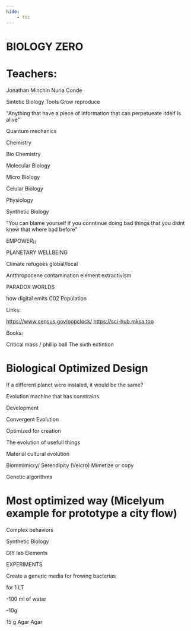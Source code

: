 ```yaml
---
hide:
    - toc
---
```


# BIOLOGY ZERO

# Teachers:

Jonathan Minchin
Nuria Conde

Sintetic Biology
Tools
Grow reproduce

"Anything that have a piece of information that can perpetueate itdelf is alive"

Quantum mechanics

Chemistry

Bio Chemistry

Molecular Biology

Micro Biology

Celular Biology

Physiology

Synthetic Biology

"You can blame yourself if you conntinue doing bad things that you didnt knew that where bad before"

EMPOWER¡¡

PLANETARY WELLBEING

Climate refugees
global/local

Antthropocene
contamination
element extractivism

PARADOX WORLDS

how digital emits C02
Population

Links:

https://www.census.gov/popclock/
https://sci-hub.mksa.top

Books: 

Critical mass / phillip ball
The sixth extintion

# Biological Optimized Design

 If a different planet were instaled, it would be the same? 

 Evolution machine that has constrains

 Development

 Convergent Evolution

 Optimized for creation

 The evolution of usefull things

Material cultural evolution

Biommimicry/ Serendipity (Velcro) Mimetize or copy

Genetic algorithms

# Most optimized way (Micelyum example for prototype a city flow)

Complex behaviors

Synthetic Biology

DIY lab Elements


EXPERIMENTS

Create a generic media for frowing bacterias

for 1 LT

-100 ml of water

-10g

15 g Agar Agar







